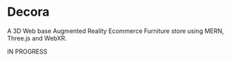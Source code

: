 # Decora
 A 3D Web base Augmented Reality Ecommerce Furniture store using MERN, Three.js  and WebXR.

 IN PROGRESS
 
